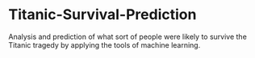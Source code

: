 # Titanic-Survival-Prediction
 Analysis and prediction of what sort of people were likely to survive the Titanic tragedy  by applying the tools of machine learning.
